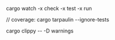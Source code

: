 cargo watch -x check -x test -x run

// coverage:
cargo tarpaulin --ignore-tests

cargo clippy -- -D warnings